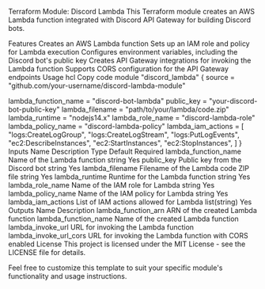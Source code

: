 Terraform Module: Discord Lambda
This Terraform module creates an AWS Lambda function integrated with Discord API Gateway for building Discord bots.

Features
Creates an AWS Lambda function
Sets up an IAM role and policy for Lambda execution
Configures environment variables, including the Discord bot's public key
Creates API Gateway integrations for invoking the Lambda function
Supports CORS configuration for the API Gateway endpoints
Usage
hcl
Copy code
module "discord_lambda" {
  source = "github.com/your-username/discord-lambda-module"

  lambda_function_name = "discord-bot-lambda"
  public_key           = "your-discord-bot-public-key"
  lambda_filename      = "path/to/your/lambda/code.zip"
  lambda_runtime       = "nodejs14.x"
  lambda_role_name     = "discord-lambda-role"
  lambda_policy_name   = "discord-lambda-policy"
  lambda_iam_actions   = [
    "logs:CreateLogGroup",
    "logs:CreateLogStream",
    "logs:PutLogEvents",
    "ec2:DescribeInstances",
    "ec2:StartInstances",
    "ec2:StopInstances",
  ]
}
Inputs
Name	Description	Type	Default	Required
lambda_function_name	Name of the Lambda function	string		Yes
public_key	Public key from the Discord bot	string		Yes
lambda_filename	Filename of the Lambda code ZIP file	string		Yes
lambda_runtime	Runtime for the Lambda function	string		Yes
lambda_role_name	Name of the IAM role for Lambda	string		Yes
lambda_policy_name	Name of the IAM policy for Lambda	string		Yes
lambda_iam_actions	List of IAM actions allowed for Lambda	list(string)		Yes
Outputs
Name	Description
lambda_function_arn	ARN of the created Lambda function
lambda_function_name	Name of the created Lambda function
lambda_invoke_url	URL for invoking the Lambda function
lambda_invoke_url_cors	URL for invoking the Lambda function with CORS enabled
License
This project is licensed under the MIT License - see the LICENSE file for details.

Feel free to customize this template to suit your specific module's functionality and usage instructions.
